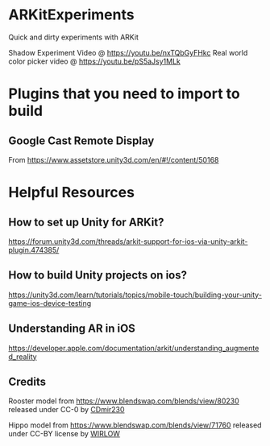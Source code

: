 # ARKitExperiments
Quick and dirty experiments with ARKit

Shadow Experiment Video @ https://youtu.be/nxTQbGyFHkc
Real world color picker video @ https://youtu.be/pS5aJsy1MLk

# Plugins that you need to import to build
## Google Cast Remote Display 
From https://www.assetstore.unity3d.com/en/#!/content/50168

# Helpful Resources
## How to set up Unity for ARKit?
https://forum.unity3d.com/threads/arkit-support-for-ios-via-unity-arkit-plugin.474385/

## How to build Unity projects on ios?
https://unity3d.com/learn/tutorials/topics/mobile-touch/building-your-unity-game-ios-device-testing

## Understanding AR in iOS
https://developer.apple.com/documentation/arkit/understanding_augmented_reality

## Credits
Rooster model from https://www.blendswap.com/blends/view/80230 released under CC-0 by [CDmir230](https://www.blendswap.com/user/CDmir230)

Hippo model from https://www.blendswap.com/blends/view/71760 released under CC-BY license by [WIRLOW](https://www.blendswap.com/user/WIRLOW)
